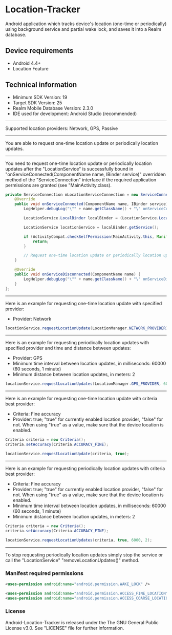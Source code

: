 # Location-Tracker
Android application which tracks device's location (one-time or periodically) using background service and partial wake lock, and saves it into a Realm database.

## Device requirements
- Android 4.4+
- Location Feature

## Technical information
- Minimum SDK Version: 19
- Target SDK Version: 25
- Realm Mobile Database Version: 2.3.0
- IDE used for development: Android Studio (recommended)

---

Supported location providers: Network, GPS, Passive

---

You are able to request one-time location update or periodically location updates.

---

You need to request one-time location update or periodically location updates after the "LocationService" is successfully bound in "onServiceConnected(ComponentName name, IBinder service)" overridden method of the "ServiceConnection" interface if the required application permissions are granted (see "MainActivity.class).

```java
private ServiceConnection mLocationServiceConnection = new ServiceConnection() {
    @Override
    public void onServiceConnected(ComponentName name, IBinder service) {
        LogHelper.debugLog("\"" + name.getClassName() + "\" onServiceConnected");

        LocationService.LocalBinder localBinder = (LocationService.LocalBinder) service;

        LocationService locationService = localBinder.getService();

        if (ActivityCompat.checkSelfPermission(MainActivity.this, Manifest.permission.ACCESS_FINE_LOCATION) != PackageManager.PERMISSION_GRANTED || ActivityCompat.checkSelfPermission(MainActivity.this, Manifest.permission.ACCESS_COARSE_LOCATION) != PackageManager.PERMISSION_GRANTED) {
            return;
        }

        // Request one-time location update or periodically location updates
    }

    @Override
    public void onServiceDisconnected(ComponentName name) {
        LogHelper.debugLog("\"" + name.getClassName() + "\" onServiceDisconnected");
    }
};
```

---

Here is an example for requesting one-time location update with specified provider:

- Provider: Network

```java
locationService.requestLocationUpdate(LocationManager.NETWORK_PROVIDER);
```

---

Here is an example for requesting periodically location updates with specified provider and time and distance between updates:

- Provider: GPS
- Minimum time interval between location updates, in milliseconds: 60000 (60 seconds, 1 minute)
- Minimum distance between location updates, in meters: 2

```java
locationService.requestLocationUpdates(LocationManager.GPS_PROVIDER, 60000, 20);
```

---


Here is an example for requesting one-time location update with criteria best provider:

- Criteria: Fine accuracy
- Provider: true; "true" for currently enabled location provider, "false" for not. When using "true" as a value, make sure that the device location is enabled.

```java
Criteria criteria = new Criteria();
criteria.setAccuracy(Criteria.ACCURACY_FINE);

locationService.requestLocationUpdate(criteria, true);
```

---

Here is an example for requesting periodically location updates with criteria best provider:

- Criteria: Fine accuracy
- Provider: true; "true" for currently enabled location provider, "false" for not. When using "true" as a value, make sure that the device location is enabled.
- Minimum time interval between location updates, in milliseconds: 60000 (60 seconds, 1 minute)
- Minimum distance between location updates, in meters: 2

```java
Criteria criteria = new Criteria();
criteria.setAccuracy(Criteria.ACCURACY_FINE);

locationService.requestLocationUpdates(criteria, true, 6000, 2);
```

---

To stop requesting periodically location updates simply stop the service or call the "LocationService" "removeLocationUpdates()" method.

### Manifest required permissions
```xml
<uses-permission android:name="android.permission.WAKE_LOCK" />

<uses-permission android:name="android.permission.ACCESS_FINE_LOCATION" />
<uses-permission android:name="android.permission.ACCESS_COARSE_LOCATION" />
```

### License
Android-Location-Tracker is released under the The GNU General Public License v3.0. See "LICENSE" file for further information.
